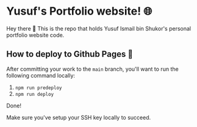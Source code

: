# Yusuf's Portfolio website! 🌐

Hey there 👋
This is the repo that holds Yusuf Ismail bin Shukor's personal portfolio website code.

## How to deploy to Github Pages 🚀

After committing your work to the `main` branch, you'll want to run the following command locally:

1. `npm run predeploy`
2. `npm run deploy`

Done!

Make sure you've setup your SSH key locally to succeed.